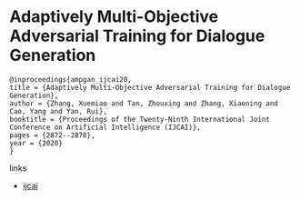 # Adaptively Multi-Objective Adversarial Training for Dialogue Generation

```
@inproceedings{ampgan_ijcai20,
title = {Adaptively Multi-Objective Adversarial Training for Dialogue Generation},
author = {Zhang, Xuemiao and Tan, Zhouxing and Zhang, Xiaoning and Cao, Yang and Yan, Rui},
booktitle = {Proceedings of the Twenty-Ninth International Joint Conference on Artificial Intelligence (IJCAI)},
pages = {2872--2878},
year = {2020}
}
```

links
- [ijcai](https://www.ijcai.org/Proceedings/2020/397)
